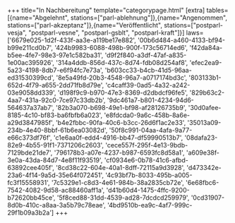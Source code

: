 +++
title="In Nachbereitung"
template="categorypage.html"
[extra]
tables=[{name="Abgelehnt", stations=["parl-ablehnung"]},{name="Angenommen", stations=["parl-akzeptanz"]},{name="Veröffentlicht", stations=["postparl-vesja", "postparl-vesne", "postparl-gsblt", "postparl-kraft"]}]
laws=['6679e025-1d2f-433f-aa3e-a119be17e882', '00b6d484-a460-4133-bf94-b99e211cd0b7', '424b9983-6088-498b-900f-173c56714ed6', 'f42da84a-b5ee-4fe7-98e3-97e1c582ba31', 'd9f2f840-a3df-47af-a835-1e00ac395926', '314a4ddb-856d-437c-8d74-fdb08d254af8', 'efec2ea9-5a23-4198-8db7-e6f94fc7e73a', 'b603cc33-b4cb-41d5-96aa-ed31530399cd', '8e5a49fd-20b3-4548-96a7-a0717174bd3c', '803133b1-652d-4f79-a655-2dd71fb8d79e', 'c4caff39-0ad5-4a32-a242-03e9058dd339', 'd198f9c9-b970-47e3-8369-d2dbdcf96fe5', '829b63c2-4aa7-431a-92c0-7ce97c33db2b', '9dc461a7-b801-4234-94d6-564637a37ab7', '82b3a070-b698-49e1-bf98-af28126735b9', '30d0afee-8185-4c10-bf83-ba6fbfb6a023', 'e8fdcda0-9a6c-458b-8a6e-a29d3847985f', 'b4e2fbbc-90fa-40c6-b3cc-26d6f1ac2e33', '35013a09-234b-4e40-8bbf-61b6ea03082d', '50f8c991-04aa-4afa-9a77-e66c373df76f', 'c1e6aa0f-edd4-4916-bb47-df59990513b7', '08dafa23-82e9-4b55-91f1-7371206c2603', 'cece557f-295f-4e13-9bdb-7129bde21de7', '796178b3-a07e-4237-b987-6593fc8d58a1', 'a609e38f-3e0a-43da-84d7-4e8f11f93519', 'cf0934e6-0b78-41c6-afbd-63892cee405f', '8cd38c22-604e-40a1-8dff-72115a9d3928', 'd473342e-23a6-4f14-9a5d-35e64f072451', '4c93bf7b-8033-495b-a005-fc3f15558931', '7c5329e1-c8d3-4e61-984b-38a2835cb72e', '6e68fbc6-7542-4082-9d58-ac88460aff1a', 'd41b60d4-1475-4ffc-9200-b72620bb45ce', '5f8ced88-31dd-4539-ad28-7dcdcd259979', '0cd31907-8d0b-410c-a8aa-3a5b79c78eae', '4bd9510b-ea9c-4af7-999c-29f1b09a3b2a']
+++

